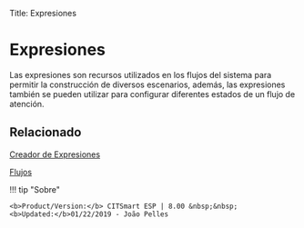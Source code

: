 Title: Expresiones

# Expresiones

Las expresiones son recursos utilizados en los flujos del sistema para permitir la construcción de diversos escenarios, además, las expresiones también se pueden utilizar para configurar diferentes estados de un flujo de atención.

## Relacionado

[Creador de Expresiones][1]  

[Flujos][2]

[1]:/es-es/citsmart-esp-8/platform-administration/flow-maintenance/expressions-creator.html
[2]:/es-es/citsmart-esp-8/platform-administration/flow-maintenance/flows.html


!!! tip "Sobre"

    <b>Product/Version:</b> CITSmart ESP | 8.00 &nbsp;&nbsp;
    <b>Updated:</b>01/22/2019 - João Pelles  
